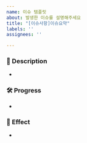 ```yaml
---
name: 이슈 템플릿
about: 발생한 이슈를 설명해주세요
title: "[이슈사항]이슈요약"
labels: ''
assignees: ''

---
```


### 📝 Description
- 


### 🛠 Progress
- 


### 📢 Effect
-
